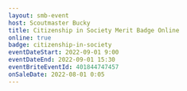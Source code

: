 ```yaml
---
layout: smb-event
host: Scoutmaster Bucky
title: Citizenship in Society Merit Badge Online
online: true
badge: citizenship-in-society
eventDateStart: 2022-09-01 9:00
eventDateEnd: 2022-09-01 15:30
eventBriteEventId: 401844747457
onSaleDate: 2022-08-01 0:05
---
```

